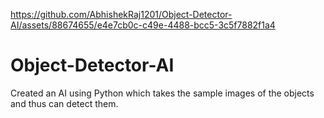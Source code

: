 https://github.com/AbhishekRaj1201/Object-Detector-AI/assets/88674655/e4e7cb0c-c49e-4488-bcc5-3c5f7882f1a4
# Object-Detector-AI
Created an AI using Python which takes the sample images of the objects and thus can detect them.

